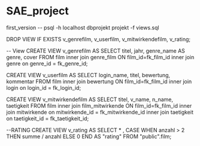 # SAE_project
first_version
-- psql -h localhost dbprojekt projekt -f views.sql

DROP VIEW IF EXISTS v_genrefilm, v_userfilm, v_mitwirkendefilm, v_rating;

-- View
CREATE VIEW v_genrefilm AS
SELECT titel,
jahr,
genre_name AS genre,
cover
FROM film inner join genre_film
ON film_id=fk_film_id
inner join genre
on genre_id = fk_genre_id;

CREATE VIEW v_userfilm AS
SELECT login_name,
titel,
bewertung,
kommentar
FROM film inner join bewertung
ON film_id=fk_film_id
inner join login
on login_id = fk_login_id;

CREATE VIEW v_mitwirkendefilm AS
SELECT titel,
v_name,
n_name,
taetigkeit
FROM film inner join film_mitwirkende
ON film_id=fk_film_id
inner join mitwirkende
on mitwirkende_id = fk_mitwirkende_id
inner join taetigkeit
on taetigkeit_id = fk_taetigkeit_id;

--RATING
CREATE VIEW v_rating AS
SELECT * ,
    CASE WHEN anzahl > 2 THEN summe / anzahl
        ELSE 0
    END AS "rating"
FROM "public".film;

